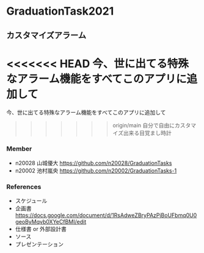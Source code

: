 # GraduationTask2021

## カスタマイズアラーム
<<<<<<< HEAD
今、世に出てる特殊なアラーム機能をすべてこのアプリに追加して 
=======

今、世に出てる特殊なアラーム機能をすべてこのアプリに追加して
>>>>>>> origin/main
自分で自由にカスタマイズ出来る目覚まし時計


### Member

- n20028 山城優大 https://github.com/n20028/GraduationTasks
- n20002 池村嵐央 https://github.com/n20002/GraduationTasks-1

### References

- スケジュール
- 企画書 https://docs.google.com/document/d/1RsAdweZBryPAzPjBoUFbmq0U0geoByMqvb0XYeCfBMI/edit
- 仕様書 or 外部設計書
- ソース
- プレゼンテーション
